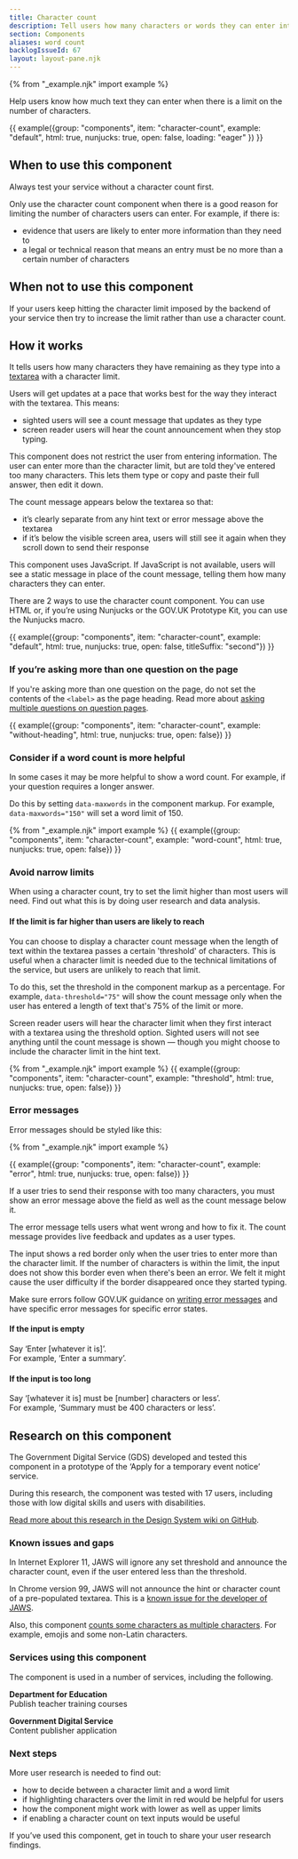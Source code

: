 ```yaml
---
title: Character count
description: Tell users how many characters or words they can enter into a textarea
section: Components
aliases: word count
backlogIssueId: 67
layout: layout-pane.njk
---
```


{% from "_example.njk" import example %}

Help users know how much text they can enter when there is a limit on the number of characters.

{{ example({group: "components", item: "character-count", example: "default", html: true, nunjucks: true, open: false, loading: "eager" }) }}

## When to use this component

Always test your service without a character count first.

Only use the character count component when there is a good reason for limiting the number of characters users can enter. For example, if there is:

- evidence that users are likely to enter more information than they need to
- a legal or technical reason that means an entry must be no more than a certain number of characters

## When not to use this component

If your users keep hitting the character limit imposed by the backend of your service then try to increase the limit rather than use a character count.

## How it works

It tells users how many characters they have remaining as they type into a [textarea](/components/textarea/) with a character limit.

Users will get updates at a pace that works best for the way they interact with the textarea. This means:

- sighted users will see a count message that updates as they type
- screen reader users will hear the count announcement when they stop typing.

This component does not restrict the user from entering information. The user can enter more than the character limit, but are told they've entered too many characters. This lets them type or copy and paste their full answer, then edit it down.

The count message appears below the textarea so that:

- it’s clearly separate from any hint text or error message above the textarea
- if it’s below the visible screen area, users will still see it again when they scroll down to send their response

This component uses JavaScript. If JavaScript is not available, users will see a static message in place of the count message, telling them how many characters they can enter.

There are 2 ways to use the character count component. You can use HTML or, if you’re using Nunjucks or the GOV.UK Prototype Kit, you can use the Nunjucks macro.

{{ example({group: "components", item: "character-count", example: "default", html: true, nunjucks: true, open: false, titleSuffix: "second"}) }}

###  If you’re asking more than one question on the page

If you're asking more than one question on the page, do not set the contents of the `<label>` as the page heading. Read more about [asking multiple questions on question pages](/patterns/question-pages/#asking-multiple-questions-on-a-page).

{{ example({group: "components", item: "character-count", example: "without-heading", html: true, nunjucks: true, open: false}) }}

### Consider if a word count is more helpful

In some cases it may be more helpful to show a word count. For example, if your question requires a longer answer.

Do this by setting `data-maxwords` in the component markup. For example, `data-maxwords="150"` will set a word limit of 150.

{% from "_example.njk" import example %}
{{ example({group: "components", item: "character-count", example: "word-count", html: true, nunjucks: true, open: false}) }}

### Avoid narrow limits

When using a character count, try to set the limit higher than most users will need. Find out what this is by doing user research and data analysis.

#### If the limit is far higher than users are likely to reach

You can choose to display a character count message when the length of text within the textarea passes a certain 'threshold' of characters. This is useful when a character limit is needed due to the technical limitations of the service, but users are unlikely to reach that limit.

To do this, set the threshold in the component markup as a percentage. For example, `data-threshold="75"` will show the count message only when the user has entered a length of text that's 75% of the limit or more.

Screen reader users will hear the character limit when they first interact with a textarea using the threshold option. Sighted users will not see anything until the count message is shown — though you might choose to include the character limit in the hint text.

{% from "_example.njk" import example %}
{{ example({group: "components", item: "character-count", example: "threshold", html: true, nunjucks: true, open: false}) }}

### Error messages

Error messages should be styled like this:

{% from "_example.njk" import example %}

{{ example({group: "components", item: "character-count", example: "error", html: true, nunjucks: true, open: false}) }}

If a user tries to send their response with too many characters, you must show an error message above the field as well as the count message below it.

The error message tells users what went wrong and how to fix it. The count message provides live feedback and updates as a user types.

The input shows a red border only when the user tries to enter more than the character limit. If the number of characters is within the limit, the input does not show this border even when there's been an error. We felt it might cause the user difficulty if the border disappeared once they started typing.

Make sure errors follow GOV.UK guidance on [writing error messages](/components/error-message/#be-clear-and-concise) and have specific error messages for specific error states.

#### If the input is empty

Say ‘Enter [whatever it is]’.<br>
For example, ‘Enter a summary’.

#### If the input is too long

Say ‘[whatever it is] must be [number] characters or less’.<br>
For example, ‘Summary must be 400 characters or less’.

## Research on this component

The Government Digital Service (GDS) developed and tested this component in a prototype of the ‘Apply for a temporary event notice’ service.

During this research, the component was tested with 17 users, including those with low digital skills and users with disabilities.

[Read more about this research in the Design System wiki on GitHub](https://github.com/alphagov/govuk-design-system/wiki/Character-count-testing-and-user-research).

### Known issues and gaps

In Internet Explorer 11, JAWS will ignore any set threshold and announce the character count, even if the user entered less than the threshold.

In Chrome version 99, JAWS will not announce the hint or character count of a pre-populated textarea. This is a [known issue for the developer of JAWS](https://github.com/FreedomScientific/VFO-standards-support/issues/201).

Also, this component [counts some characters as multiple characters](https://github.com/alphagov/govuk-frontend/issues/1104). For example, emojis and some non-Latin characters.

### Services using this component

The component is used in a number of services, including the following.

**Department for Education**<br>
Publish teacher training courses

**Government Digital Service**<br>
Content publisher application

### Next steps

More user research is needed to find out:

- how to decide between a character limit and a word limit
- if highlighting characters over the limit in red would be helpful for users
- how the component might work with lower as well as upper limits
- if enabling a character count on text inputs would be useful

If you’ve used this component, get in touch to share your user research findings.
